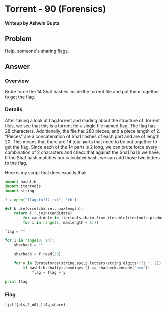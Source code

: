 # Torrent - 90 (Forensics)
#### Writeup by Ashwin Gupta

## Problem ##
Help, someone's sharing [flags](flag.torrent). 

## Answer ##

### Overview ###
Brute force the 14 Sha1 hashes inside the torrent file and put them together to get the flag.

### Details ###

After taking a look at flag.torrent and reading about the structure of .torrent files, we see that this is a torrent for a single file named flag. The flag has 28 characters. Additionally, the file has 280 pieces, and a piece length of 2. "Pieces" are a concatenation of Sha1 hashes of each part and are of length 20. This means that there are 14 total parts that need to be put together to get the flag. Since each of the 14 parts is 2 long, we can brute force every combination of 2 characters and check that against the Sha1 hash we have. If the Sha1 hash matches our calculated hash, we can add those two letters to the flag.

Here is my script that does exactly that:

``` python
import hashlib
import itertools
import string

f = open("flagstuff2.txt", 'rb')

def bruteforce(charset, maxlength):
    return (''.join(candidate)
        for candidate in itertools.chain.from_iterable(itertools.product(charset, repeat=i)
        for i in range(1, maxlength + 1)))

flag = ""

for i in range(0, 14):
    shacheck = ""

    shacheck = f.read(20)

    for y in (bruteforce(string.ascii_letters+string.digits+"{}_", 2)):
        if hashlib.sha1(y).hexdigest() == shacheck.encode('hex'):
            flag = flag + y

print flag
```

### Flag ###
	tjctf{pls_2_n0t_fl4g_share}
